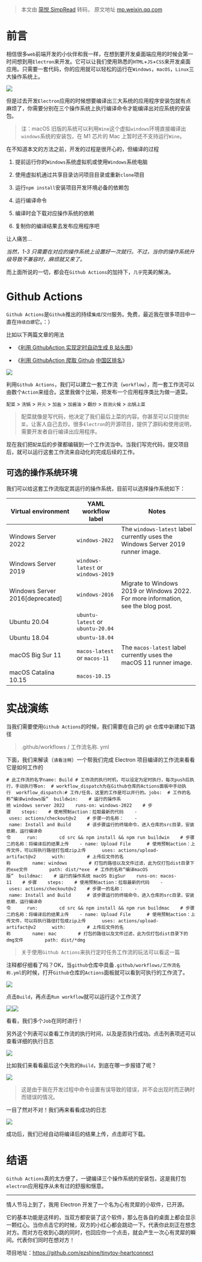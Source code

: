 > 本文由 [简悦 SimpRead](http://ksria.com/simpread/) 转码， 原文地址 [mp.weixin.qq.com](https://mp.weixin.qq.com/s/69_X3PzPRQRfy0qLBGaGUQ)

前言
==

相信很多`web`前端开发的小伙伴和我一样，在想到要开发桌面端应用的时候会第一时间想到用`Electron`来开发。它可以让我们使用熟悉的`HTML`+`JS`+`CSS`来开发桌面应用。只需要一套代码，你的应用就可以轻松的运行在`Windows`，`macOS`，`Linux`三大操作系统上。

![](https://mmbiz.qpic.cn/mmbiz_png/t1ynS50Irh1vbgnqwlRbdeiawGFjk5vkTRnPNekicXyHYqMpDNqrx1xJkQUD3unQNaplnGkDu7LkyPNticdqXBYOg/640?wx_fmt=png)

但是过去开发`Electron`应用的时候想要编译出三大系统的应用程序安装包就有点麻烦了，你需要分别在三个操作系统上执行编译命令才能编译出对应系统的安装包。

> 注：macOS 旧版的系统可以利用`Wine`这个虚拟`windows`环境直接编译出`windows`系统的安装包，在 M1 芯片的 Mac 上暂时还不支持运行`Wine`。

在不知道本文的方法之前，开发的过程是很开心的，但编译的过程

1.  提前运行你的`Windows`系统虚拟机或使用`Windows`系统电脑
    
2.  使用虚拟机通过共享目录访问项目目录或重新`clone`项目
    
3.  运行`npm install`安装项目开发环境必备的依赖包
    
4.  运行编译命令
    
5.  编译时会下载对应操作系统的依赖
    
6.  复制你的编译结果去发布应用程序吧
    

让人痛苦...

_当然，1-3 只需要在对应的操作系统上设置好一次就行。不过，当你的操作系统升级导致不兼容时，麻烦就又来了。_

而上面所说的一切，都会在`Github Actions`的加持下，`几乎`完美的解决。

Github Actions
==============

`Github Actions`是`Github`推出的持续`集成`/`交付`服务。免费，最近我在很多项目中一直在`持续白嫖`它。：）

比如以下两篇文章的用法

*   《[利用 GithubAction 实现定时自动生成 B 站头图](http://mp.weixin.qq.com/s?__biz=Mzg3MTUyNzQzNg==&mid=2247485252&idx=1&sn=62423aae3c9464ff7ab54585ce33d15f&chksm=cefc6227f98beb310b6825ed628c4d59a6fa1af21347454b6c5c92c458f3e3033c887e33fb84&scene=21#wechat_redirect)》
    
*   《[利用 GithubAction 爬取 Github](http://mp.weixin.qq.com/s?__biz=Mzg3MTUyNzQzNg==&mid=2247484560&idx=1&sn=6a71b14b6283d16458115bd8f600075c&chksm=cefc61f3f98be8e5b9897372e8027ecd079aea58c619f28e1809a95c6d7ee49f4c8024f491a3&scene=21#wechat_redirect) [中国区排名](http://mp.weixin.qq.com/s?__biz=Mzg3MTUyNzQzNg==&mid=2247484560&idx=1&sn=6a71b14b6283d16458115bd8f600075c&chksm=cefc61f3f98be8e5b9897372e8027ecd079aea58c619f28e1809a95c6d7ee49f4c8024f491a3&scene=21#wechat_redirect)》
    

![](https://mmbiz.qpic.cn/mmbiz_png/t1ynS50Irh1vbgnqwlRbdeiawGFjk5vkTNCDZwMt3xD0lnfrxyTI4NRiaXpytUxx3LlcHSgsiaAAgQc9cWqacFZVg/640?wx_fmt=png)

利用`Github Actions`，我们可以建立一套工作流（`workflow`），而一套工作流可以由数个`Action`来组合。这里我做个比喻，把发布一个应用程序类比为做一道菜。  

`配菜` > `洗锅` > `开火` > `加盐` > `加酱油` > `翻炒` > `目测火候` > `出锅上菜`

> 配菜就像是写代码，他决定了我们最后上菜的内容。你甚至可以只提供`配菜`，让客人自己去炒。很多`Electron`的开源项目，提供了源码和使用说明，需要开发者自行编译出应用程序。

现在我们把`配菜`后的步骤都编辑到一个工作流当中。当我们写完代码，提交项目后，就可以运行这套工作流来自动化的完成后续的工作。

可选的操作系统环境
---------

我们可以给这套工作流指定其运行的操作系统，目前可以选择操作系统如下：

<table><thead><tr data-style="border-width: 1px 0px 0px; border-right-style: initial; border-bottom-style: initial; border-left-style: initial; border-right-color: initial; border-bottom-color: initial; border-left-color: initial; border-top-style: solid; border-top-color: rgb(204, 204, 204); background-color: white;"><th data-style="border-top-width: 1px; border-color: rgb(204, 204, 204); text-align: left; background-color: rgb(240, 240, 240); min-width: 85px;"><strong>Virtual environment</strong></th><th data-style="border-top-width: 1px; border-color: rgb(204, 204, 204); text-align: left; background-color: rgb(240, 240, 240); min-width: 85px;"><strong>YAML workflow label</strong></th><th data-style="border-top-width: 1px; border-color: rgb(204, 204, 204); text-align: left; background-color: rgb(240, 240, 240); min-width: 85px;"><strong>Notes</strong></th></tr></thead><tbody><tr data-style="border-width: 1px 0px 0px; border-right-style: initial; border-bottom-style: initial; border-left-style: initial; border-right-color: initial; border-bottom-color: initial; border-left-color: initial; border-top-style: solid; border-top-color: rgb(204, 204, 204); background-color: white;"><td data-style="border-color: rgb(204, 204, 204); min-width: 85px;">Windows Server 2022</td><td data-style="border-color: rgb(204, 204, 204); min-width: 85px;"><code>windows-2022</code></td><td data-style="border-color: rgb(204, 204, 204); min-width: 85px;">The <code>windows-latest</code> label currently uses the Windows Server 2019 runner image.</td></tr><tr data-style="border-width: 1px 0px 0px; border-right-style: initial; border-bottom-style: initial; border-left-style: initial; border-right-color: initial; border-bottom-color: initial; border-left-color: initial; border-top-style: solid; border-top-color: rgb(204, 204, 204); background-color: rgb(248, 248, 248);"><td data-style="border-color: rgb(204, 204, 204); min-width: 85px;">Windows Server 2019</td><td data-style="border-color: rgb(204, 204, 204); min-width: 85px;"><code>windows-latest</code> or <code>windows-2019</code></td><td data-style="border-color: rgb(204, 204, 204); min-width: 85px;"><br></td></tr><tr data-style="border-width: 1px 0px 0px; border-right-style: initial; border-bottom-style: initial; border-left-style: initial; border-right-color: initial; border-bottom-color: initial; border-left-color: initial; border-top-style: solid; border-top-color: rgb(204, 204, 204); background-color: white;"><td data-style="border-color: rgb(204, 204, 204); min-width: 85px;">Windows Server 2016[deprecated]</td><td data-style="border-color: rgb(204, 204, 204); min-width: 85px;"><code>windows-2016</code></td><td data-style="border-color: rgb(204, 204, 204); min-width: 85px;">Migrate to Windows 2019 or Windows 2022. For more information, see the blog post.</td></tr><tr data-style="border-width: 1px 0px 0px; border-right-style: initial; border-bottom-style: initial; border-left-style: initial; border-right-color: initial; border-bottom-color: initial; border-left-color: initial; border-top-style: solid; border-top-color: rgb(204, 204, 204); background-color: rgb(248, 248, 248);"><td data-style="border-color: rgb(204, 204, 204); min-width: 85px;">Ubuntu 20.04</td><td data-style="border-color: rgb(204, 204, 204); min-width: 85px;"><code>ubuntu-latest</code> or <code>ubuntu-20.04</code></td><td data-style="border-color: rgb(204, 204, 204); min-width: 85px;"><br></td></tr><tr data-style="border-width: 1px 0px 0px; border-right-style: initial; border-bottom-style: initial; border-left-style: initial; border-right-color: initial; border-bottom-color: initial; border-left-color: initial; border-top-style: solid; border-top-color: rgb(204, 204, 204); background-color: white;"><td data-style="border-color: rgb(204, 204, 204); min-width: 85px;">Ubuntu 18.04</td><td data-style="border-color: rgb(204, 204, 204); min-width: 85px;"><code>ubuntu-18.04</code></td><td data-style="border-color: rgb(204, 204, 204); min-width: 85px;"><br></td></tr><tr data-style="border-width: 1px 0px 0px; border-right-style: initial; border-bottom-style: initial; border-left-style: initial; border-right-color: initial; border-bottom-color: initial; border-left-color: initial; border-top-style: solid; border-top-color: rgb(204, 204, 204); background-color: rgb(248, 248, 248);"><td data-style="border-color: rgb(204, 204, 204); min-width: 85px;">macOS Big Sur 11</td><td data-style="border-color: rgb(204, 204, 204); min-width: 85px;"><code>macos-latest</code> or <code>macos-11</code></td><td data-style="border-color: rgb(204, 204, 204); min-width: 85px;">The <code>macos-latest</code> label currently uses the macOS 11 runner image.</td></tr><tr data-style="border-width: 1px 0px 0px; border-right-style: initial; border-bottom-style: initial; border-left-style: initial; border-right-color: initial; border-bottom-color: initial; border-left-color: initial; border-top-style: solid; border-top-color: rgb(204, 204, 204); background-color: white;"><td data-style="border-color: rgb(204, 204, 204); min-width: 85px;">macOS Catalina 10.15</td><td data-style="border-color: rgb(204, 204, 204); min-width: 85px;"><code>macos-10.15</code></td><td data-style="border-color: rgb(204, 204, 204); min-width: 85px;"><br></td></tr></tbody></table>

实战演练
====

当我们需要使用`Github Actions`的时候，我们需要在自己的 git 仓库中新建如下路径

> .github/workflows / 工作流名称. yml

下面，我们来解读（`请看注释`）一个帮我们完成 Electron 项目编译的工作流来看看它是如何工作的

```
# 此工作流的名字name: Build # 工作流的执行时机，可以设定为定时执行，每次push后执行，手动执行等on:  # workflow_dispatch为在Github仓库的Actions面板中手动执行  workflow_dispatch:# 工作/任务，这里的工作是可以并行的。jobs:  # 工作的名称“编译windows版”  buildwin:    # 运行的操作系统 windows server 2022    runs-on: windows-2022    # 步骤    steps:    # 使用预制action：拉取最新的代码    - uses: actions/checkout@v2    # 步骤一的名称：    - name: Install and Build      # 该步骤运行的终端命令，进入仓库的src目录，安装依赖，运行编译命令      run:        cd src && npm install && npm run buildwin    # 步骤二的名称：将编译后的结果上传    - name: Upload File      # 使用预制action：上传文件，可以将执行路径打包成zip上传      uses: actions/upload-artifact@v2      with:        # 上传后文件的名称        name: windows        # 打包的路径以及文件过滤，此为仅打包dist目录下的exe文件        path: dist/*exe  # 工作的名称“编译macOS版”  buildmac:    # 运行的操作系统 macOS BigSur    runs-on: macos-11    # 步骤    steps:    # 使用预制action：拉取最新的代码    - uses: actions/checkout@v2    # 步骤一的名称：    - name: Install and Build      # 该步骤运行的终端命令，进入仓库的src目录，安装依赖，运行编译命令      run:        cd src && npm install && npm run buildmac    # 步骤二的名称：将编译后的结果上传    - name: Upload File      # 使用预制action：上传文件，可以将执行路径打包成zip上传      uses: actions/upload-artifact@v2      with:        # 上传后文件的名称        name: mac        # 打包的路径以及文件过滤，此为仅打包dist目录下的dmg文件        path: dist/*dmg
```

> 关于使用`Github Actions`来执行定时任务工作流的玩法可以看这一篇

注释都仔细看了吗？OK，当`github`仓库中具备`.github/workflows/工作流名称.yml`的时候，打开`Github`仓库的`Actions`面板就可以看到可执行的工作流了。

![](https://mmbiz.qpic.cn/mmbiz_png/t1ynS50Irh1vbgnqwlRbdeiawGFjk5vkTVe7vYgYCH4PeibJ7XTfK46DTrbAkiafYxtguHsUFmatgWrPGlTbmrAAA/640?wx_fmt=png)

点击`Build`，再点击`Run workflow`就可以运行这个工作流了

![](https://mmbiz.qpic.cn/mmbiz_png/t1ynS50Irh1vbgnqwlRbdeiawGFjk5vkT3csmkArK4amBqyba7TsyfpsK3kB7UGp2EQU8ib69aXwpT7p2B7LsMWQ/640?wx_fmt=png)![](https://mmbiz.qpic.cn/mmbiz_png/t1ynS50Irh1vbgnqwlRbdeiawGFjk5vkTgQvRJ1luccnVTWLMGBibafD5HIsYlcZzhxGGksPv8uBKgmkLUNXia2icQ/640?wx_fmt=png)

看看，我们多个`Job`在同时进行！

另外这个列表可以查看工作流的执行时间，以及是否执行成功。点击列表项还可以查看详细的执行日志

![](https://mmbiz.qpic.cn/mmbiz_png/t1ynS50Irh1vbgnqwlRbdeiawGFjk5vkTFQibppZTCrjh0I0Ad0Licp7SMrUPlKu97UGFDdoIUkUMdFsUqrXAibT3w/640?wx_fmt=png)

比如我们来看看最后这个失败的`Build`，到底在哪一步报错了呢？

![](https://mmbiz.qpic.cn/mmbiz_png/t1ynS50Irh1vbgnqwlRbdeiawGFjk5vkTff7jgwQgRzqGgHBQYvHcBRAT40VnLhKRiaHDEMAKiaplqKJmjJVWicFfw/640?wx_fmt=png)

> 这是由于我在开发过程中命令设置有误导致的错误，并不会出现时而正确时而错误的情况。

一目了然对不对！我们再来看看成功的日志

![](https://mmbiz.qpic.cn/mmbiz_png/t1ynS50Irh1vbgnqwlRbdeiawGFjk5vkT6sXaqW2IatWpEMPKdSjknmYcqXicLbqo7ibleAb50YB2E9dnpapSAlzg/640?wx_fmt=png)

成功后，我们已经自动将编译后的结果上传，点击即可下载。

结语
==

`Github Actions`真的太方便了，一键编译三个操作系统的安装包，这是我打包`electron`应用程序从未有过的舒服和惬意。

* * *

情人节马上到了，我用 Electron 开发了一个名为心有灵犀的小软件，已开源。

它的基本功能是这样的，当双方都安装了这个软件，那么在各自的桌面上都会显示一颗红心。当你点击它的时候，双方的小红心都会跳动一下。代表你此刻正在想念对方。而对方在收到心跳的同时，也回应你一个点击，就会产生一次心有灵犀的瞬间。代表你们同时在想对方！

项目地址：https://github.com/ezshine/tinytoy-heartconnect